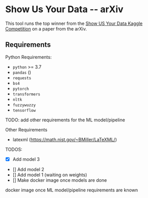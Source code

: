 # Show Us Your Data -- arXiv

This tool runs the top winner from the [Show US Your Data Kaggle Competition](https://www.kaggle.com/competitions/coleridgeinitiative-show-us-the-data)
on a paper from the arXiv.

## Requirements

Python Requirements:
- `python` >= 3.7
- `pandas` ()
- `requests`
- `bs4`
- `pytorch`
- `transformers`
- `nltk`
- `fuzzywuzzy`
- `tensorflow`

TODO: add other requirements for the ML model/pipeline

Other Requirements
- latexml (https://math.nist.gov/~BMiller/LaTeXML/)


TODOS:
- [x] Add model 3
- [] Add model 2
- [] Add model 1 (waiting on weights)
- [] Make docker image once models are done

docker image once ML model/pipeline requirements are known